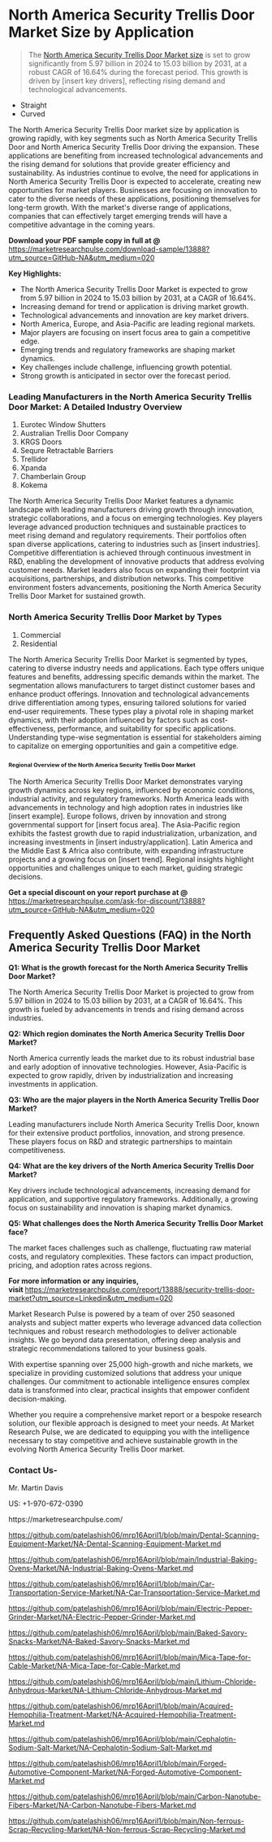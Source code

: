 <h1>North America Security Trellis Door Market&nbsp;Size by Application</h1><blockquote><p>The <a href="https://marketresearchpulse.com/download-sample/13888?utm_source=GitHub-NA&amp;utm_medium=020">North America Security Trellis Door Market size</a> is set to grow significantly from 5.97 billion in 2024 to 15.03 billion by 2031, at a robust CAGR of 16.64% during the forecast period. This growth is driven by [insert key drivers], reflecting rising demand and technological advancements.</p></blockquote><ul><li>Straight<li> Curved</li></ul><p>The North America Security Trellis Door market size by application is growing rapidly, with key segments such as North America Security Trellis Door and North America Security Trellis Door driving the expansion. These applications are benefiting from increased technological advancements and the rising demand for solutions that provide greater efficiency and sustainability. As industries continue to evolve, the need for applications in North America Security Trellis Door is expected to accelerate, creating new opportunities for market players. Businesses are focusing on innovation to cater to the diverse needs of these applications, positioning themselves for long-term growth. With the market's diverse range of applications, companies that can effectively target emerging trends will have a competitive advantage in the coming years.</p><p><strong>Download your PDF sample copy in full at @ </strong><a href="https://marketresearchpulse.com/download-sample/13888?utm_source=GitHub-NA&amp;utm_medium=020">https://marketresearchpulse.com/download-sample/13888?utm_source=GitHub-NA&amp;utm_medium=020</a></p><p><strong>Key Highlights: </strong></p><ul><li>The North America Security Trellis Door Market is expected to grow from 5.97 billion in 2024 to 15.03 billion by 2031, at a CAGR of 16.64%.</li><li>Increasing demand for trend or application is driving market growth.</li><li>Technological advancements and innovation are key market drivers.</li><li>North America, Europe, and Asia-Pacific are leading regional markets.</li><li>Major players are focusing on insert focus area to gain a competitive edge.</li><li>Emerging trends and regulatory frameworks are shaping market dynamics.</li><li>Key challenges include challenge, influencing growth potential.</li><li>Strong growth is anticipated in sector over the forecast period.</li></ul><h3>Leading Manufacturers in the North America Security Trellis Door Market: A Detailed Industry Overview</h3><ol><li>Eurotec Window Shutters</li><li>Australian Trellis Door Company</li><li>KRGS Doors</li><li>Sequre Retractable Barriers</li><li>Trellidor</li><li>Xpanda</li><li>Chamberlain Group</li><li>Kokema</li></ol><div class="flex max-w-full flex-col flex-grow"><div class="min-h-8 text-message flex w-full flex-col items-end gap-2 whitespace-normal break-words [.text-message+&amp;]:mt-5" dir="auto" data-message-author-role="assistant" data-message-id="fd8432e4-4910-450d-b182-61b7bfb0a01f" data-message-model-slug="gpt-4o"><div class="flex w-full flex-col gap-1 empty:hidden first:pt-[3px]"><div class="markdown prose w-full break-words dark:prose-invert light"><p>The North America Security Trellis Door Market features a dynamic landscape with leading manufacturers driving growth through innovation, strategic collaborations, and a focus on emerging technologies. Key players leverage advanced production techniques and sustainable practices to meet rising demand and regulatory requirements. Their portfolios often span diverse applications, catering to industries such as [insert industries]. Competitive differentiation is achieved through continuous investment in R&amp;D, enabling the development of innovative products that address evolving customer needs. Market leaders also focus on expanding their footprint via acquisitions, partnerships, and distribution networks. This competitive environment fosters advancements, positioning the North America Security Trellis Door Market for sustained growth.</p></div></div></div></div><h3>North America Security Trellis Door Market by Types</h3><ol><li>Commercial<li> Residential</li></ol><div class="flex max-w-full flex-col flex-grow"><div class="min-h-8 text-message flex w-full flex-col items-end gap-2 whitespace-normal break-words [.text-message+&amp;]:mt-5" dir="auto" data-message-author-role="assistant" data-message-id="084470be-0bb7-4664-bddf-5156b4f41249" data-message-model-slug="gpt-4o-mini"><div class="flex w-full flex-col gap-1 empty:hidden first:pt-[3px]"><div class="markdown prose w-full break-words dark:prose-invert light"><p>The North America Security Trellis Door Market is segmented by types, catering to diverse industry needs and applications. Each type offers unique features and benefits, addressing specific demands within the market. The segmentation allows manufacturers to target distinct customer bases and enhance product offerings. Innovation and technological advancements drive differentiation among types, ensuring tailored solutions for varied end-user requirements. These types play a pivotal role in shaping market dynamics, with their adoption influenced by factors such as cost-effectiveness, performance, and suitability for specific applications. Understanding type-wise segmentation is essential for stakeholders aiming to capitalize on emerging opportunities and gain a competitive edge.</p></div></div></div></div><h3><span style="font-size: 11px;">Regional Overview of the North America Security Trellis Door Market</span></h3><div class="flex max-w-full flex-col flex-grow"><div class="min-h-8 text-message flex w-full flex-col items-end gap-2 whitespace-normal break-words [.text-message+&amp;]:mt-5" dir="auto" data-message-author-role="assistant" data-message-id="e9038762-ce64-4e30-91c9-9bd413514231" data-message-model-slug="gpt-4o-mini"><div class="flex w-full flex-col gap-1 empty:hidden first:pt-[3px]"><div class="markdown prose w-full break-words dark:prose-invert light"><p>The North America Security Trellis Door Market demonstrates varying growth dynamics across key regions, influenced by economic conditions, industrial activity, and regulatory frameworks. North America leads with advancements in technology and high adoption rates in industries like [insert example]. Europe follows, driven by innovation and strong governmental support for [insert focus area]. The Asia-Pacific region exhibits the fastest growth due to rapid industrialization, urbanization, and increasing investments in [insert industry/application]. Latin America and the Middle East &amp; Africa also contribute, with expanding infrastructure projects and a growing focus on [insert trend]. Regional insights highlight opportunities and challenges unique to each market, guiding strategic decisions.</p></div></div></div></div><p><strong>Get a special discount on your report purchase at @ </strong><a href="https://marketresearchpulse.com/ask-for-discount/13888?utm_source=GitHub-NA&amp;utm_medium=020">https://marketresearchpulse.com/ask-for-discount/13888?utm_source=GitHub-NA&amp;utm_medium=020</a></p><h2>Frequently Asked Questions (FAQ) in the North America Security Trellis Door Market</h2><p><strong>Q1: What is the growth forecast for the North America Security Trellis Door Market?</strong></p><p>The North America Security Trellis Door Market is projected to grow from 5.97 billion in 2024 to 15.03 billion by 2031, at a CAGR of 16.64%. This growth is fueled by advancements in trends and rising demand across industries.</p><p><strong>Q2: Which region dominates the North America Security Trellis Door Market?</strong></p><p>North America currently leads the market due to its robust industrial base and early adoption of innovative technologies. However, Asia-Pacific is expected to grow rapidly, driven by industrialization and increasing investments in application.</p><p><strong>Q3: Who are the major players in the North America Security Trellis Door Market?</strong></p><p>Leading manufacturers include North America Security Trellis Door, known for their extensive product portfolios, innovation, and strong presence. These players focus on R&amp;D and strategic partnerships to maintain competitiveness.</p><p><strong>Q4: What are the key drivers of the North America Security Trellis Door Market?</strong></p><p>Key drivers include technological advancements, increasing demand for application, and supportive regulatory frameworks. Additionally, a growing focus on sustainability and innovation is shaping market dynamics.</p><p><strong>Q5: What challenges does the North America Security Trellis Door Market face?</strong></p><p>The market faces challenges such as challenge, fluctuating raw material costs, and regulatory complexities. These factors can impact production, pricing, and adoption rates across regions.</p><p><strong>For more information or any inquiries, visit&nbsp;</strong><a href="https://marketresearchpulse.com/report/13888/security-trellis-door-market?utm_source=Linkedin&utm_medium=020">https://marketresearchpulse.com/report/13888/security-trellis-door-market?utm_source=Linkedin&utm_medium=020</a></p><p>Market Research Pulse is powered by a team of over 250 seasoned analysts and subject matter experts who leverage advanced data collection techniques and robust research methodologies to deliver actionable insights. We go beyond data presentation, offering deep analysis and strategic recommendations tailored to your business goals.</p><p>With expertise spanning over 25,000 high-growth and niche markets, we specialize in providing customized solutions that address your unique challenges. Our commitment to actionable intelligence ensures complex data is transformed into clear, practical insights that empower confident decision-making.</p><p>Whether you require a comprehensive market report or a bespoke research solution, our flexible approach is designed to meet your needs. At Market Research Pulse, we are dedicated to equipping you with the intelligence necessary to stay competitive and achieve sustainable growth in the evolving North America Security Trellis Door market.</p><h3><strong>Contact Us-</strong></h3><p>Mr. Martin Davis</p><p>US: +1-970-672-0390</p><p>https://marketresearchpulse.com/</p><p><a href="https://github.com/patelashish06/mrp16April1/blob/main/Dental-Scanning-Equipment-Market/NA-Dental-Scanning-Equipment-Market.md">https://github.com/patelashish06/mrp16April1/blob/main/Dental-Scanning-Equipment-Market/NA-Dental-Scanning-Equipment-Market.md</a></p><p><a href="https://github.com/patelashish06/mrp16April/blob/main/Industrial-Baking-Ovens-Market/NA-Industrial-Baking-Ovens-Market.md">https://github.com/patelashish06/mrp16April/blob/main/Industrial-Baking-Ovens-Market/NA-Industrial-Baking-Ovens-Market.md</a></p><p><a href="https://github.com/patelashish06/mrp16April1/blob/main/Car-Transportation-Service-Market/NA-Car-Transportation-Service-Market.md">https://github.com/patelashish06/mrp16April1/blob/main/Car-Transportation-Service-Market/NA-Car-Transportation-Service-Market.md</a></p><p><a href="https://github.com/patelashish06/mrp16April/blob/main/Electric-Pepper-Grinder-Market/NA-Electric-Pepper-Grinder-Market.md">https://github.com/patelashish06/mrp16April/blob/main/Electric-Pepper-Grinder-Market/NA-Electric-Pepper-Grinder-Market.md</a></p><p><a href="https://github.com/patelashish06/mrp16April/blob/main/Baked-Savory-Snacks-Market/NA-Baked-Savory-Snacks-Market.md">https://github.com/patelashish06/mrp16April/blob/main/Baked-Savory-Snacks-Market/NA-Baked-Savory-Snacks-Market.md</a></p><p><a href="https://github.com/patelashish06/mrp16April1/blob/main/Mica-Tape-for-Cable-Market/NA-Mica-Tape-for-Cable-Market.md">https://github.com/patelashish06/mrp16April1/blob/main/Mica-Tape-for-Cable-Market/NA-Mica-Tape-for-Cable-Market.md</a></p><p><a href="https://github.com/patelashish06/mrp16April/blob/main/Lithium-Chloride-Anhydrous-Market/NA-Lithium-Chloride-Anhydrous-Market.md">https://github.com/patelashish06/mrp16April/blob/main/Lithium-Chloride-Anhydrous-Market/NA-Lithium-Chloride-Anhydrous-Market.md</a></p><p><a href="https://github.com/patelashish06/mrp16April1/blob/main/Acquired-Hemophilia-Treatment-Market/NA-Acquired-Hemophilia-Treatment-Market.md">https://github.com/patelashish06/mrp16April1/blob/main/Acquired-Hemophilia-Treatment-Market/NA-Acquired-Hemophilia-Treatment-Market.md</a></p><p><a href="https://github.com/patelashish06/mrp16April/blob/main/Cephalotin-Sodium-Salt-Market/NA-Cephalotin-Sodium-Salt-Market.md">https://github.com/patelashish06/mrp16April/blob/main/Cephalotin-Sodium-Salt-Market/NA-Cephalotin-Sodium-Salt-Market.md</a></p><p><a href="https://github.com/patelashish06/mrp16April1/blob/main/Forged-Automotive-Component-Market/NA-Forged-Automotive-Component-Market.md">https://github.com/patelashish06/mrp16April1/blob/main/Forged-Automotive-Component-Market/NA-Forged-Automotive-Component-Market.md</a></p><p><a href="https://github.com/patelashish06/mrp16April/blob/main/Carbon-Nanotube-Fibers-Market/NA-Carbon-Nanotube-Fibers-Market.md">https://github.com/patelashish06/mrp16April/blob/main/Carbon-Nanotube-Fibers-Market/NA-Carbon-Nanotube-Fibers-Market.md</a></p><p><a href="https://github.com/patelashish06/mrp16April1/blob/main/Non-ferrous-Scrap-Recycling-Market/NA-Non-ferrous-Scrap-Recycling-Market.md">https://github.com/patelashish06/mrp16April1/blob/main/Non-ferrous-Scrap-Recycling-Market/NA-Non-ferrous-Scrap-Recycling-Market.md</a></p>
